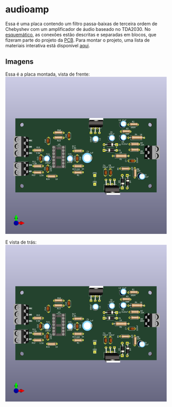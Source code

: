 # audioamp

Essa é uma placa contendo um filtro passa-baixas de terceira ordem de Chebyshev com um amplificador de áudio baseado no TDA2030. No [esquemático](./Esquematico.pdf), as conexões estão descritas e separadas em blocos, que fizeram parte do projeto da [PCB](./PCB.pdf). Para montar o projeto, uma lista de materiais interativa está disponível [aqui](https://cardosorapha.github.io/audioamp/).

## Imagens

Essa é a placa montada, vista de frente:
<img src="/imagens/frente.png" alt="Frente"/>

E vista de trás:
<img src="/imagens/frente.png" alt="Trás"/>
